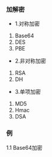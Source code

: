 ### 加解密
- 1.对称加密
1. Base64
2. DES
3. PBE

- 2.非对称加密
1. RSA
2. DH

- 3.单项加密
1. MD5
2. Hmac
3. DSA

### 例
1.1 Base64加密
